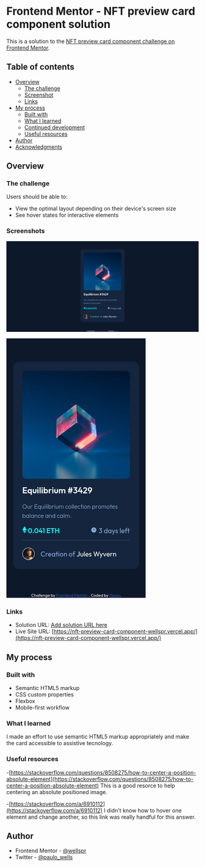 # Frontend Mentor - NFT preview card component solution

This is a solution to the [NFT preview card component challenge on Frontend Mentor](https://www.frontendmentor.io/challenges/nft-preview-card-component-SbdUL_w0U).

## Table of contents

- [Overview](#overview)
  - [The challenge](#the-challenge)
  - [Screenshot](#screenshot)
  - [Links](#links)
- [My process](#my-process)
  - [Built with](#built-with)
  - [What I learned](#what-i-learned)
  - [Continued development](#continued-development)
  - [Useful resources](#useful-resources)
- [Author](#author)
- [Acknowledgments](#acknowledgments)


## Overview

### The challenge

Users should be able to:

- View the optimal layout depending on their device's screen size
- See hover states for interactive elements

### Screenshots

![](./screenshots/desktop.png)

![](./screenshots/mobile.png)


### Links

- Solution URL: [Add solution URL here](https://your-solution-url.com)
- Live Site URL: [https://nft-preview-card-component-wellspr.vercel.app/](https://nft-preview-card-component-wellspr.vercel.app/)

## My process

### Built with

- Semantic HTML5 markup
- CSS custom properties
- Flexbox
- Mobile-first workflow


### What I learned

I made an effort to use semantic HTML5 markup appropriately and make the card accessible to assistive tecnology. 

<!-- Use this section to recap over some of your major learnings while working through this project. Writing these out and providing code samples of areas you want to highlight is a great way to reinforce your own knowledge.

To see how you can add code snippets, see below:

```html
<h1>Some HTML code I'm proud of</h1>
```
```css
.proud-of-this-css {
  color: papayawhip;
}
```
```js
const proudOfThisFunc = () => {
  console.log('🎉')
}
```
-->
<!-- If you want more help with writing markdown, we'd recommend checking out [The Markdown Guide](https://www.markdownguide.org/) to learn more. -->


<!-- ### Continued development

Use this section to outline areas that you want to continue focusing on in future projects. These could be concepts you're still not completely comfortable with or techniques you found useful that you want to refine and perfect.

**Note: Delete this note and the content within this section and replace with your own plans for continued development.** -->

### Useful resources

-[https://stackoverflow.com/questions/8508275/how-to-center-a-position-absolute-element](https://stackoverflow.com/questions/8508275/how-to-center-a-position-absolute-element)
This is a good resorce to help centering an absolute positioned image.

-[https://stackoverflow.com/a/6910112](https://stackoverflow.com/a/6910112) I didn't know how to hover one element and change another, so this link was really handful for this answer.


## Author

- Frontend Mentor - [@wellspr](https://www.frontendmentor.io/profile/wellspr)
- Twitter - [@paulo_wells](https://www.twitter.com/paulo_wells)
